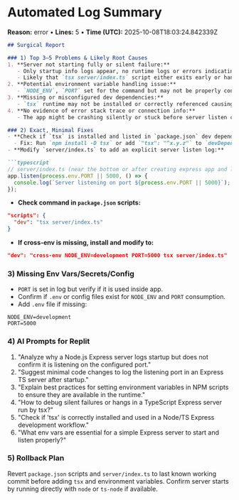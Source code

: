 # Automated Log Summary

**Reason:** error • **Lines:** 5 • **Time (UTC):** 2025-10-08T18:03:24.842339Z

<!-- fingerprint:0a2f7034ace7 -->

```markdown
## Surgical Report

### 1) Top 3–5 Problems & Likely Root Causes
1. **Server not starting fully or silent failure:**
   - Only startup info logs appear, no runtime logs or errors indicating listening on port.
   - Likely that `tsx server/index.ts` script either exits early or hangs.
2. **Potential environment variable handling issue:**
   - `NODE_ENV`, `PORT` set for the command but may not be properly consumed inside the code.
3. **Missing or misconfigured dev dependencies:**
   - `tsx` runtime may not be installed or correctly referenced causing failure to run `server/index.ts`.
4. **No evidence of error stack trace or connection info:**
   - The app might be crashing silently or stuck before server listen call.

### 2) Exact, Minimal Fixes
- **Check if `tsx` is installed and listed in `package.json` dev dependencies:**
  - Fix: Run `npm install -D tsx` or add `"tsx": "^x.y.z"` to `devDependencies`.
- **Modify `server/index.ts` to add an explicit server listen log:**

```typescript
// server/index.ts (near the bottom or after creating express app and listen)
app.listen(process.env.PORT || 5000, () => {
  console.log(`Server listening on port ${process.env.PORT || 5000}`);
});
```

- **Check command in `package.json` scripts:**

```json
"scripts": {
  "dev": "tsx server/index.ts"
}
```

- **If cross-env is missing, install and modify to:**

```json
"dev": "cross-env NODE_ENV=development PORT=5000 tsx server/index.ts"
```

### 3) Missing Env Vars/Secrets/Config
- `PORT` is set in log but verify if it is used inside app.
- Confirm if `.env` or config files exist for `NODE_ENV` and `PORT` consumption.
- Add `.env` file if missing:

```
NODE_ENV=development
PORT=5000
```

### 4) AI Prompts for Replit
1. "Analyze why a Node.js Express server logs startup but does not confirm it is listening on the configured port."
2. "Suggest minimal code changes to log the listening port in an Express TS server after startup."
3. "Explain best practices for setting environment variables in NPM scripts to ensure they are available in the runtime."
4. "How to debug silent failures or hangs in a TypeScript Express server run by tsx?"
5. "Check if 'tsx' is correctly installed and used in a Node/TS Express development workflow."
6. "What env vars are essential for a simple Express server to start and listen properly?"

### 5) Rollback Plan
Revert `package.json` scripts and `server/index.ts` to last known working commit before adding `tsx` and environment variables. Confirm server starts by running directly with `node` or `ts-node` if available.
```
